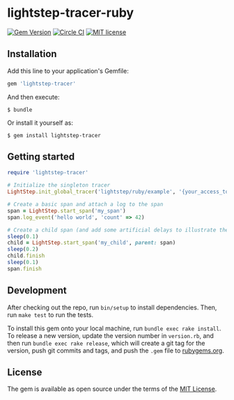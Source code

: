 # lightstep-tracer-ruby

[![Gem Version](https://badge.fury.io/rb/lightstep-tracer.svg)](https://badge.fury.io/rb/lightstep-tracer) [![Circle CI](https://circleci.com/gh/lightstep/lightstep-tracer-ruby.svg?style=shield)](https://circleci.com/gh/lightstep/lightstep-tracer-ruby) [![MIT license](http://img.shields.io/badge/license-MIT-blue.svg)](http://opensource.org/licenses/MIT)

## Installation

Add this line to your application's Gemfile:

```ruby
gem 'lightstep-tracer'
```

And then execute:

    $ bundle

Or install it yourself as:

    $ gem install lightstep-tracer


## Getting started

```ruby
require 'lightstep-tracer'

# Initialize the singleton tracer
LightStep.init_global_tracer('lightstep/ruby/example', '{your_access_token}')

# Create a basic span and attach a log to the span
span = LightStep.start_span('my_span')
span.log_event('hello world', 'count' => 42)

# Create a child span (and add some artificial delays to illustrate the timing)
sleep(0.1)
child = LightStep.start_span('my_child', parent: span)
sleep(0.2)
child.finish
sleep(0.1)
span.finish
```

## Development

After checking out the repo, run `bin/setup` to install dependencies. Then, run `make test` to run the tests.

To install this gem onto your local machine, run `bundle exec rake install`. To release a new version, update the version number in `version.rb`, and then run `bundle exec rake release`, which will create a git tag for the version, push git commits and tags, and push the `.gem` file to [rubygems.org](https://rubygems.org).

## License

The gem is available as open source under the terms of the [MIT License](http://opensource.org/licenses/MIT).
